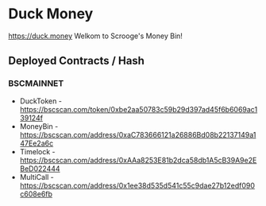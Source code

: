 # Duck Money

https://duck.money Welkom to Scrooge's Money Bin!

## Deployed Contracts / Hash

### BSCMAINNET

- DuckToken - https://bscscan.com/token/0xbe2aa50783c59b29d397ad45f6b6069ac139124f
- MoneyBin - https://bscscan.com/address/0xaC783666121a26886Bd08b22137149a147Ee2a6c
- Timelock - https://bscscan.com/address/0xAAa8253E81b2dca58db1A5cB39A9e2EBeD022444
- MultiCall - https://bscscan.com/address/0x1ee38d535d541c55c9dae27b12edf090c608e6fb
